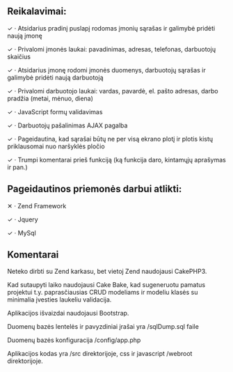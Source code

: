 ## Reikalavimai:

✓ ·         Atsidarius pradinį puslapį rodomas įmonių sąrašas ir galimybė pridėti naują įmonę 

✓ ·         Privalomi įmonės laukai: pavadinimas, adresas, telefonas, darbuotojų skaičius

✓ ·         Atsidarius įmonę rodomi įmonės duomenys, darbuotojų sąrašas ir galimybė pridėti naują darbuotoją

✓ ·         Privalomi darbuotojo laukai: vardas, pavardė, el. pašto adresas, darbo pradžia (metai, mėnuo, diena)

✓ ·         JavaScript formų validavimas

✓ ·         Darbuotojų pašalinimas AJAX pagalba

✓ ·         Pageidautina, kad sąrašai būtų ne per visą ekrano plotį ir plotis kistų priklausomai nuo naršyklės pločio

✓ ·         Trumpi komentarai prieš funkciją  (ką funkcija daro, kintamųjų aprašymas ir pan.)

 

## Pageidautinos priemonės darbui atlikti:

✕ ·         Zend Framework

✓ ·         Jquery

✓ ·         MySql

## Komentarai

Neteko dirbti su Zend karkasu, bet vietoj Zend naudojausi CakePHP3.


Kad sutaupyti laiko naudojausi Cake Bake, kad sugeneruotu pamatus projektui t.y. paprasčiausias CRUD modeliams ir modeliu klasės su minimalia įvesties laukeliu validacija.


Aplikacijos išvaizdai naudojausi Bootstrap.


Duomenų bazės lentelės ir pavyzdiniai įrašai yra /sqlDump.sql faile

Duomenų bazės konfiguracija /config/app.php

Aplikacijos kodas yra /src direktorijoje, css ir javascript /webroot direktorijoje.



